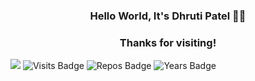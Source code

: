 <h3 align="center">Hello World, It's Dhruti Patel 👋🏻</h3>
<h3 align="center">Thanks for visiting!</h3>


![](https://komarev.com/ghpvc/?username=iamdhrutipatel&color=red&style=flat)
![Visits Badge](https://badges.pufler.dev/visits/iamdhrutipatel/iamdhrutipatel/?color=red)
![Repos Badge](https://badges.pufler.dev/repos/iamdhrutipatel/?color=red)
![Years Badge](https://badges.pufler.dev/years/iamdhrutipatel/?color=red)



